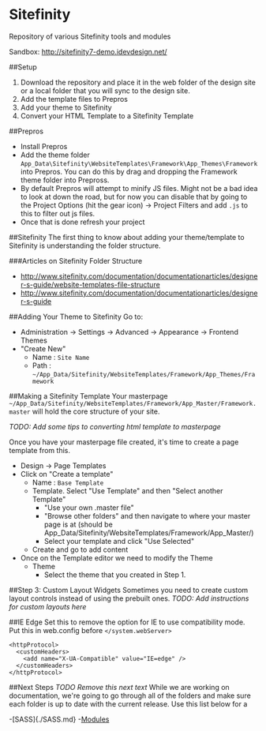 Sitefinity
==========

Repository of various Sitefinity tools and modules

Sandbox: http://sitefinity7-demo.idevdesign.net/

##Setup
1. Download the repository and place it in the web folder of the design site or a local folder that you will sync to the design site.
2. Add the template files to Prepros
3. Add your theme to Sitefinity
4. Convert your HTML Template to a Sitefinity Template

##Prepros
- Install Prepros
- Add the theme folder `App_Data\Sitefinity\WebsiteTemplates\Framework\App_Themes\Framework` into Prepros. You can do this by drag and dropping the Framework theme folder into Prepross. 
- By default Prepros will attempt to minify JS files. Might not be a bad idea to look at down the road, but for now you can disable that by going to the Project Options (hit the gear icon) -> Project Filters and add `.js` to this to filter out js files. 
- Once that is done refresh your project

##Sitefinity
The first thing to know about adding your theme/template to Sitefinity is understanding the folder structure.

###Articles on Sitefinity Folder Structure
- http://www.sitefinity.com/documentation/documentationarticles/designer-s-guide/website-templates-file-structure
- http://www.sitefinity.com/documentation/documentationarticles/designer-s-guide

##Adding Your Theme to Sitefinity
Go to:
- Administration -> Settings -> Advanced -> Appearance -> Frontend Themes
- "Create New"
	- Name : `Site Name`
	- Path : `~/App_Data/Sitefinity/WebsiteTemplates/Framework/App_Themes/Framework`

##Making a Sitefinity Template
Your masterpage `~/App_Data/Sitefinity/WebsiteTemplates/Framework/App_Master/Framework.master` will hold the core structure of your site.

*TODO: Add some tips to converting html template to masterpage*

Once you have your masterpage file created, it's time to create a page template from this.
- Design -> Page Templates
- Click on "Create a template"
	- Name : `Base Template`
	- Template. Select "Use Template" and then "Select another Template"
		- "Use your own .master file"
		- "Browse other folders" and then navigate to where your master page is at (should be App_Data/Sitefinity/WebsiteTemplates/Framework/App_Master/)
		- Select your template and click "Use Selected"
	- Create and go to add content
- Once on the Template editor we need to modify the Theme
	- Theme
		- Select the theme that you created in Step 1.

##Step 3: Custom Layout Widgets
Sometimes you need to create custom layout controls instead of using the prebuilt ones. *TODO: Add instructions for custom layouts here*

##IE Edge
Set this to remove the option for IE to use compatibility mode. Put this in web.config before `</system.webServer>`

```
<httpProtocol>
  <customHeaders>
    <add name="X-UA-Compatible" value="IE=edge" />
  </customHeaders>
</httpProtocol>
```

##Next Steps
*TODO Remove this next text* While we are working on documentation, we're going to go through all of the folders and make sure each folder is up to date with the current release. Use this list below for a 

-[SASS]{./SASS.md}
-[Modules](./Modules/README.md)
